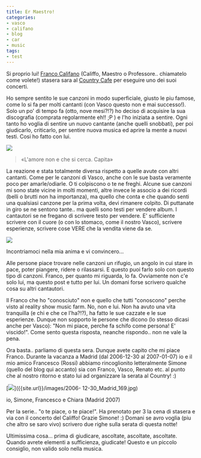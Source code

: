 ```yaml
---
title: Er Maestro!
categories:
- vasco
- califano
- blog
- car
- music
tags:
- test
---
```

Si proprio lui! [Franco
Califano](http://it.wikipedia.org/wiki/Franco_Califano) (Califfo, Maestro o
Professore.. chiamatelo come volete!) stasera sara al [Country
Cafe](http://www.countrycafe.it/) per eseguire uno dei suoi concerti.

  
  
Ho sempre sentito le sue canzoni in modo superficiale, giusto le piu famose,
come lo si fa per molti cantanti (con Vasco questo non e mai successo!). Solo
un po' di tempo fa (otto, nove mesi?!?) ho deciso di acquisire la sua
discografia (comprata regolarmente eh!! ;P ) e l'ho iniziata a sentire. Ogni
tanto ho voglia di sentire un nuovo cantante (anche quelli snobbati), per poi
giudicarlo, criticarlo, per sentire nuova musica ed aprire la mente a nuovi
testi. Cosi ho fatto con lui.  
  
  

[![]({{site.url}}/images/fpv19.jpg)]({{site.url}}/images/fpv19.jpg)  

> «L'amore non e che si cerca. Capita»  
  

  
La reazione e stata totalmente diversa rispetto a quelle avute con altri
cantanti. Come per le canzoni di Vasco, anche con le sue basta veramente poco
per amarle/odiarle. O ti colpiscono o te ne freghi. Alcune sue canzoni mi sono
state vicine in molti momenti, altre invece le associo a dei ricordi (belli o
brutti non ha importanza), ma quello che conta e che quando senti una
qualsiasi canzone per la prima volta, devi rimanere colpito. Di puttanate in
giro se ne sentono tante.. ma quelli sono testi per vendere album. I
cantautori se ne fregano di scrivere testo per vendere. E' sufficiente
scrivere con il cuore (o con lo stomaco, come il nostro Vasco), scrivere
esperienze, scrivere cose VERE che la vendita viene da se.  
  
  

[![]({{site.url}}/images/miefoto10.jpg)]({{site.url}}/images/miefoto10.jpg)

Incontriamoci nella mia anima e vi convincero...

  
  
  
Alle persone piace trovare nelle canzoni un rifugio, un angolo in cui stare in
pace, poter piangere, ridere o rilassarsi. E questo puoi farlo solo con questo
tipo di canzoni. Franco, per quanto mi riguarda, lo fa. Ovviamente non c'e
solo lui, ma questo post e tutto per lui. Un domani forse scrivero qualche
cosa su altri cantautori.  
  
  
  
Il Franco che ho "conosciuto" non e quello che tutti "conoscono" perche visto
al reality show music farm. No, non e lui. Non ha avuto una vita tranquilla (e
chi e che ce l'ha?!?), ha fatto le sue cazzate e le sue esperienze. Dunque non
sopporto le persone che dicono (lo stesso dicasi anche per Vasco): "Non mi
piace, perche fa schifo come persona! E' viscido!". Come sento questa
risposta, neanche rispondo.. non ne vale la pena.  
  
  
  
Ora basta.. parliamo di questa sera. Dunque avete capito che mi piace Franco.
Durante la vacanza a Madrid (dal 2006-12-30 al 2007-01-07) io e il mio amico
Francesco (Rossi) abbiamo rincoglionito letteralmente Simone (quello del blog
qui accanto) sia con Franco, Vasco, Renato etc. al punto che al nostro ritorno
e stato lui ad organizzare la serata al Country! :)  
  
  

[![]({{site.url}}/images/2006-12-30_Madrid_169.jpg)]({{site.url}}/images/2006-
12-30_Madrid_169.jpg)

io, Simone, Francesco e Chiara (Madrid 2007)

  
  
  
Per la serie.. "o te piace, o te piace!". Ha prenotato per 3 la cena di
stasera e via con il concerto del Califfo! Grazie Simone! :) Domani se avro
voglia (piu che altro se saro vivo) scrivero due righe sulla serata di questa
notte!  
  
  
  
Ultimissima cosa... prima di giudicare, ascoltate, ascoltate, ascoltate.
Quando avrete elementi a sufficienza, giudicate! Questo e un piccolo
consiglio, non valido solo nella musica.

